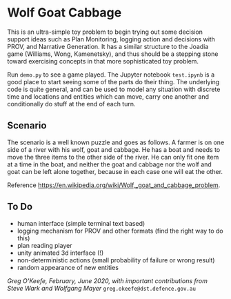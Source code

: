 # Wolf Goat Cabbage

This is an ultra-simple toy problem to begin trying out some decision support ideas such as Plan Monitoring, logging action and decisions with PROV, and Narrative Generation. It has a similar structure to the Joadia game (Williams, Wong, Kamenetsky), and thus should be a stepping stone toward exercising concepts in that more sophisticated toy problem.

Run `demo.py` to see a game played. The Jupyter notebook `test.ipynb` is a good place to start seeing some of the parts do their thing. The underlying code is quite general, and can be used to model any situation with discrete time and locations and entities which can move, carry one another and conditionally do stuff at the end of each turn.

## Scenario
The scenario is a well known puzzle and goes as follows. A farmer is on one side of a river with his wolf, goat and cabbage. He has a boat and needs to move the three items to the other side of the river. He can only fit one item at a time in the boat, and neither the goat and cabbage nor the wolf and goat can be left alone together, because in each case one will eat the other.

Reference https://en.wikipedia.org/wiki/Wolf,_goat_and_cabbage_problem.

## To Do
  - human interface (simple terminal text based)
  - logging mechanism for PROV and other formats (find the right way to do this)
  - plan reading player
  - unity animated 3d interface (!)
  - non-deterministic actions (small probability of failure or wrong result)
  - random appearance of new entities

_Greg O'Keefe, February, June 2020, with important contributions from Steve Wark and Wolfgang Mayer_
`greg.okeefe@dst.defence.gov.au`